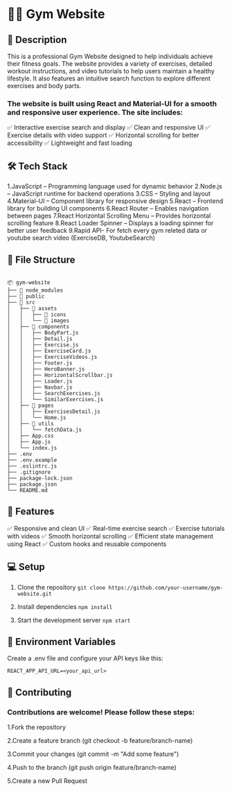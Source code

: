 # 🏋️‍♂️ Gym Website

## 🚀 Description
This is a professional Gym Website designed to help individuals achieve their fitness goals. The website provides a variety of exercises, detailed workout instructions, and video tutorials to help users maintain a healthy lifestyle. It also features an intuitive search function to explore different exercises and body parts.

### The website is built using React and Material-UI for a smooth and responsive user experience. The site includes:
✅ Interactive exercise search and display
✅ Clean and responsive UI
✅ Exercise details with video support
✅ Horizontal scrolling for better accessibility
✅ Lightweight and fast loading


## 🛠️ Tech Stack
 
1.JavaScript – Programming language used for dynamic behavior
2.Node.js – JavaScript runtime for backend operations
3.CSS – Styling and layout
4.Material-UI – Component library for responsive design
5.React – Frontend library for building UI components
6.React Router – Enables navigation between pages
7.React Horizontal Scrolling Menu – Provides horizontal scrolling feature
8.React Loader Spinner – Displays a loading spinner for better user feedback
9.Rapid API- For fetch every gym releted data or youtube search video (ExerciseDB, YoutubeSearch)

## 📂 File Structure

```

📦 gym-website
├── 📁 node_modules
├── 📁 public
├── 📁 src
│   ├── 📁 assets
│   │   ├── 📁 icons
│   │   └── 📁 images
│   ├── 📁 components
│   │   ├── BodyPart.js
│   │   ├── Detail.js
│   │   ├── Exercise.js
│   │   ├── ExerciseCard.js
│   │   ├── ExerciseVideos.js
│   │   ├── Footer.js
│   │   ├── HeroBanner.js
│   │   ├── HorizontalScrollbar.js
│   │   ├── Loader.js
│   │   ├── Navbar.js
│   │   ├── SearchExercises.js
│   │   └── SimilarExercises.js
│   ├── 📁 pages
│   │   ├── ExercisesDetail.js
│   │   └── Home.js
│   ├── 📁 utils
│   │   └── fetchData.js
│   ├── App.css
│   ├── App.js
│   └── index.js
├── .env
├── .env.example
├── .eslintrc.js
├── .gitignore
├── package-lock.json
├── package.json
└── README.md

```

## 🌟 Features
✅ Responsive and clean UI
✅ Real-time exercise search
✅ Exercise tutorials with videos
✅ Smooth horizontal scrolling
✅ Efficient state management using React
✅ Custom hooks and reusable components

## 💻 Setup
1. Clone the repository
`git clone https://github.com/your-username/gym-website.git
`

2. Install dependencies
`npm install`

3. Start the development server
`npm start`

## 🧪 Environment Variables
Create a .env file and configure your API keys like this:

`REACT_APP_API_URL=<your_api_url>`

## 🚨 Contributing
### Contributions are welcome! Please follow these steps:

1.Fork the repository

2.Create a feature branch (git checkout -b feature/branch-name)

3.Commit your changes (git commit -m "Add some feature")

4.Push to the branch (git push origin feature/branch-name)

5.Create a new Pull Request
